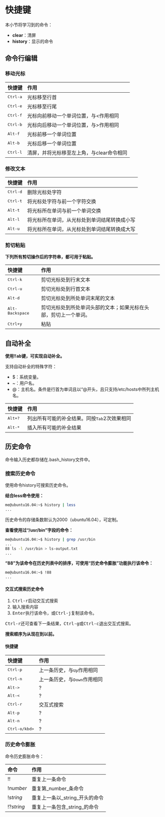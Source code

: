 # 快捷键

本小节将学习到的命令：

-   **clear**：清屏
-   **history**：显示的命令

## 命令行编辑

### 移动光标

| 快捷键               | 作用                      |
| :---------------- | :---------------------- |
| <kbd>Ctrl-a</kbd> | 光标移至行首                  |
| <kbd>Ctrl-e</kbd> | 光标移至行尾                  |
| <kbd>Ctrl-f</kbd> | 光标向前移动一个单词位置，与&lt;作用相同  |
| <kbd>Ctrl-b</kbd> | 光标向后移动一个单词位置，与>作用相同     |
| <kbd>Alt-f</kbd>  | 光标前移一个单词位置              |
| <kbd>Alt-b</kbd>  | 光标后移一个单词位置              |
| <kbd>Ctrl-l</kbd> | 清屏，并将光标移至左上角，与clear命令相同 |

### 修改文本

| 快捷键               | 作用                     |
| :---------------- | :--------------------- |
| <kbd>Ctrl-d</kbd> | 删除光标处字符                |
| <kbd>Ctrl-t</kbd> | 将光标处字符与前一个字符交换         |
| <kbd>Alt-t</kbd>  | 将光标所在单词与前一个单词交换        |
| <kbd>Alt-l</kbd>  | 将光标所在单词，从光标处到单词结尾转换成小写 |
| <kbd>Alt-u</kbd>  | 将光标所在单词，从光标处到单词结尾转换成大写 |

### 剪切粘贴

**下列所有剪切操作后的字符串，都可用于粘贴。**

| 快捷键                      | 作用                               |
| :----------------------- | :------------------------------- |
| <kbd>Ctrl-k</kbd>        | 剪切光标处到行末文本                       |
| <kbd>Ctrl-u</kbd>        | 剪切光标处到行首文本                       |
| <kbd>Alt-d</kbd>         | 剪切光标处到所处单词末尾的文本                  |
| <kbd>Alt-Backspace</kbd> | 剪切光标处到所处单词头部的文本；如果光标在头部，剪切上一个单词。 |
| <kbd>Ctrl+y</kbd>        | 粘贴                               |

## 自动补全

**使用<kbd>Tab</kbd>键，可实现自动补全。**

支持自动补全的特殊字符：

-   $：系统变量。
-   ~：用户名。
-   @：主机名。条件是行首为单词且以“@开头，且只支持/etc/hosts中所列主机名。

| 快捷键               | 作用                                 |
| :---------------- | :--------------------------------- |
| <kbd>Alt+?</kbd>  | 列出所有可能的补全结果。同按<kbd>Tab</kbd>2次效果相同 |
| <kbd>Alt-\*</kbd> | 插入所有可能的补全结果                        |

## 历史命令

命令输入历史都存储在.bash_history文件中。

### 搜索历史命令

使用命令history可搜索历史命令。

**结合less命令使用：**

```bash
me@ubuntu16.04:~$ history | less
...
```

历史命令的存储条数默认为2000（ubuntu16.04），可定制。

**查看使用过“/usr/bin”字段的命令：**

```bash
me@ubuntu16.04:~$ history | grep /usr/bin
...
88 ls -l /usr/bin > ls-output.txt
...
```

**“88”为该命令在历史列表中的排序，可使用“历史命令膨胀”功能执行该命令：**

```bash
me@ubuntu16.04:~$ !88
...
```

#### 交互式搜索历史命令

1.  <kbd>Ctrl-r</kbd>启动交互式搜索
2.  输入搜索内容
3.  <kbd>Enter</kbd>执行该命令，或<kbd>Ctrl-j</kbd>复制该命令。

<kbd>Ctrl-r</kbd>还可查看下一条结果，<kbd>Ctrl-g</kbd>或<kbd>Ctrl-c</kbd>退出交互式搜索。

**搜索顺序为从现在到以前。**

#### 快捷键

| 快捷键                 | 作用                         |
| :------------------ | :------------------------- |
| <kbd>Ctrl-p</kbd>   | 上一条历史，与<kbd>Up</kbd>作用相同   |
| <kbd>Ctrl-n</kbd>   | 上一条历史，与<kbd>Down</kbd>作用相同 |
| <kbd>Alt-></kbd>    | ?                          |
| <kbd>Alt-&lt;</kbd> | ?                          |
| <kbd>Ctrl-r</kbd>   | 交互式搜索                      |
| <kbd>Alt-p</kbd>    | ?                          |
| <kbd>Alt-n</kbd>    | ?                          |
| <kbd>Ctrl-o/kbd>    | ?                          |

### 历史命令膨胀

命令历史膨胀命令：

| 命令         | 作用                  |
| :--------- | :------------------ |
| !!         | 重复上一条命令             |
| !_number_  | 重复第_number_条命令      |
| !_string_  | 重复上一条以_string_开头的命令 |
| !?_string_ | 重复上一条包含_string_的命令  |
